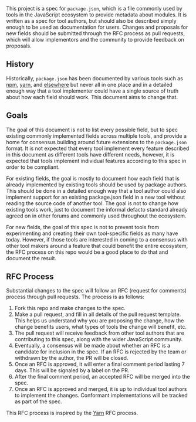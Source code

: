 This project is a spec for `package.json`, which is a file commonly used by tools in the JavaScript ecosystem to provide metadata about modules. It is written as a spec for tool authors, but should also be described simply enough to be used as documentation for users. Changes and proposals for new fields should be submitted through the RFC process as pull requests, which will allow implementors and the community to provide feedback on proposals.

## History

Historically, `package.json` has been documented by various tools such as [npm](https://docs.npmjs.com/files/package.json), [yarn](https://yarnpkg.com/lang/en/docs/package-json/), and [elsewhere](https://github.com/stereobooster/package.json) but never all in one place and in a detailed enough way that a tool implementer could have a single source of truth about how each field should work. This document aims to change that.

## Goals

The goal of this document is not to list every possible field, but to spec existing commonly implemented fields across multiple tools, and provide a home for consensus building around future extensions to the `package.json` format. It is not expected that every tool implement every feature described in this document as different tools have different needs, however, it is expected that tools implement individual features according to this spec in order to be compliant.

For existing fields, the goal is mostly to document how each field that is already implemented by existing tools should be used by package authors. This should be done in a detailed enough way that a tool author could also implement support for an existing package.json field in a new tool without reading the source code of another tool. The goal is not to change how existing tools work, just to document the informal defacto standard already agreed on in other forums and commonly used throughout the ecosystem.

For new fields, the goal of this spec is not to prevent tools from experimenting and creating their own tool-specific fields as many have today. However, if those tools are interested in coming to a consensus with other tool makers around a feature that could benefit the entire ecosystem, the RFC process on this repo would be a good place to do that and document the result.

## RFC Process

Substantial changes to the spec will follow an RFC (request for comments) process through pull requests. The process is as follows:

1. Fork this repo and make changes to the spec.
2. Make a pull request, and fill in all details of the pull request template. This helps us understand why you are proposing the change, how the change benefits users, what types of tools the change will benefit, etc.
3. The pull request will receive feedback from other tool authors that are contributing to this spec, along with the wider JavaScript community.
4. Eventually, a consensus will be made about whether an RFC is a candidate for inclusion in the spec. If an RFC is rejected by the team or withdrawn by the author, the PR will be closed.
5. Once an RFC is approved, it will enter a final comment period lasting 7 days. This will be signaled by a label on the PR.
6. After the final comment period, an accepted RFC will be merged into the spec.
7. Once an RFC is approved and merged, it is up to individual tool authors to implement the changes. Conformant implementations will be tracked as part of the spec.

This RFC process is inspired by the [Yarn](https://github.com/yarnpkg/rfcs#what-the-process-is) RFC process.
